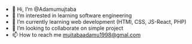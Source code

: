 - 👋 Hi, I’m @Adamumujtaba
- 👀 I’m interested in learning software engineering 
- 🌱 I’m currently learning web development (HTMl, CSS, JS-React, PHP) 
- 💞️ I’m looking to collaborate on simple project 
- 📫 How to reach me mujtabaadamu1998@gmal.com

<!---
Adamumujtaba/Adamumujtaba is a ✨ special ✨ repository because its `README.md` (this file) appears on your GitHub profile.
You can click the Preview link to take a look at your changes.
--->

